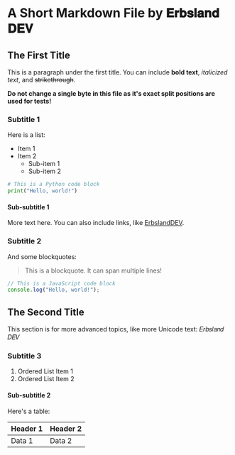 # A Short Markdown File by 𝐄𝐫𝐛𝐬𝐥𝐚𝐧𝐝 𝐃𝐄𝐕

## The First Title

This is a paragraph under the first title. You can include **bold text**, *italicized text*, and ~~strikethrough~~.

**Do not change a single byte in this file as it's exact split positions are used for tests!**

### Subtitle 1

Here is a list:

- Item 1
- Item 2
  - Sub-item 1
  - Sub-item 2

```python
# This is a Python code block
print("Hello, world!")
```

#### Sub-subtitle 1

More text here. You can also include links, like [ErbslandDEV](https://erbsland.dev/).

### Subtitle 2

And some blockquotes:

> This is a blockquote. It can span multiple lines!

```javascript
// This is a JavaScript code block
console.log("Hello, world!");
```

## The Second Title

This section is for more advanced topics, like more Unicode text: 𝐸𝑟𝑏𝑠𝑙𝑎𝑛𝑑 𝐷𝐸𝑉

### Subtitle 3

1. Ordered List Item 1
2. Ordered List Item 2

#### Sub-subtitle 2

Here's a table:

| Header 1 | Header 2 |
|----------|----------|
| Data 1   | Data 2   |

